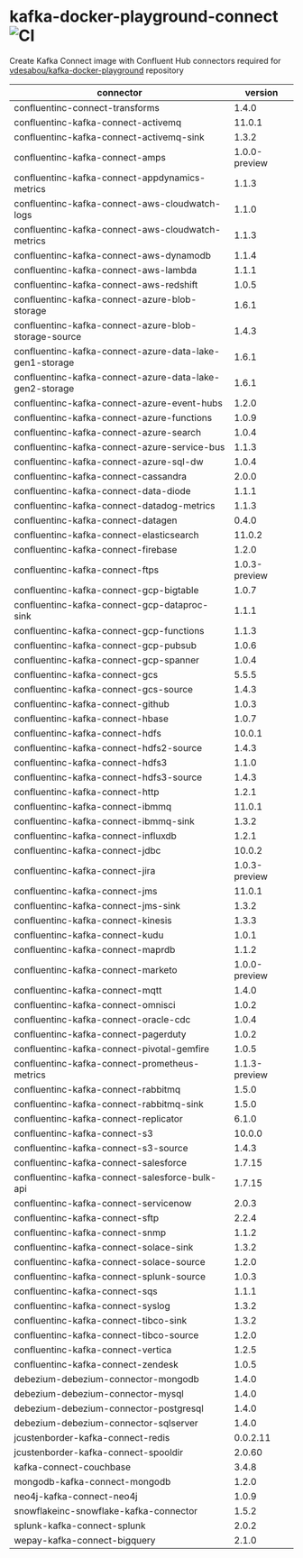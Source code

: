 # kafka-docker-playground-connect ![CI](https://github.com/vdesabou/kafka-docker-playground-connect/workflows/CI/badge.svg?branch=master)

Create Kafka Connect image with Confluent Hub connectors required for [vdesabou/kafka-docker-playground](https://github.com/vdesabou/kafka-docker-playground) repository

| connector  | version |
|---|---|
| confluentinc-connect-transforms  | 1.4.0 |
| confluentinc-kafka-connect-activemq  | 11.0.1 |
| confluentinc-kafka-connect-activemq-sink  | 1.3.2 |
| confluentinc-kafka-connect-amps  | 1.0.0-preview |
| confluentinc-kafka-connect-appdynamics-metrics  | 1.1.3 |
| confluentinc-kafka-connect-aws-cloudwatch-logs  | 1.1.0 |
| confluentinc-kafka-connect-aws-cloudwatch-metrics  | 1.1.3 |
| confluentinc-kafka-connect-aws-dynamodb  | 1.1.4 |
| confluentinc-kafka-connect-aws-lambda  | 1.1.1 |
| confluentinc-kafka-connect-aws-redshift  | 1.0.5 |
| confluentinc-kafka-connect-azure-blob-storage  | 1.6.1 |
| confluentinc-kafka-connect-azure-blob-storage-source  | 1.4.3 |
| confluentinc-kafka-connect-azure-data-lake-gen1-storage  | 1.6.1 |
| confluentinc-kafka-connect-azure-data-lake-gen2-storage  | 1.6.1 |
| confluentinc-kafka-connect-azure-event-hubs  | 1.2.0 |
| confluentinc-kafka-connect-azure-functions  | 1.0.9 |
| confluentinc-kafka-connect-azure-search  | 1.0.4 |
| confluentinc-kafka-connect-azure-service-bus  | 1.1.3 |
| confluentinc-kafka-connect-azure-sql-dw  | 1.0.4 |
| confluentinc-kafka-connect-cassandra  | 2.0.0 |
| confluentinc-kafka-connect-data-diode  | 1.1.1 |
| confluentinc-kafka-connect-datadog-metrics  | 1.1.3 |
| confluentinc-kafka-connect-datagen  | 0.4.0 |
| confluentinc-kafka-connect-elasticsearch  | 11.0.2 |
| confluentinc-kafka-connect-firebase  | 1.2.0 |
| confluentinc-kafka-connect-ftps  | 1.0.3-preview |
| confluentinc-kafka-connect-gcp-bigtable  | 1.0.7 |
| confluentinc-kafka-connect-gcp-dataproc-sink  | 1.1.1 |
| confluentinc-kafka-connect-gcp-functions  | 1.1.3 |
| confluentinc-kafka-connect-gcp-pubsub  | 1.0.6 |
| confluentinc-kafka-connect-gcp-spanner  | 1.0.4 |
| confluentinc-kafka-connect-gcs  | 5.5.5 |
| confluentinc-kafka-connect-gcs-source  | 1.4.3 |
| confluentinc-kafka-connect-github  | 1.0.3 |
| confluentinc-kafka-connect-hbase  | 1.0.7 |
| confluentinc-kafka-connect-hdfs  | 10.0.1 |
| confluentinc-kafka-connect-hdfs2-source  | 1.4.3 |
| confluentinc-kafka-connect-hdfs3  | 1.1.0 |
| confluentinc-kafka-connect-hdfs3-source  | 1.4.3 |
| confluentinc-kafka-connect-http  | 1.2.1 |
| confluentinc-kafka-connect-ibmmq  | 11.0.1 |
| confluentinc-kafka-connect-ibmmq-sink  | 1.3.2 |
| confluentinc-kafka-connect-influxdb  | 1.2.1 |
| confluentinc-kafka-connect-jdbc  | 10.0.2 |
| confluentinc-kafka-connect-jira  | 1.0.3-preview |
| confluentinc-kafka-connect-jms  | 11.0.1 |
| confluentinc-kafka-connect-jms-sink  | 1.3.2 |
| confluentinc-kafka-connect-kinesis  | 1.3.3 |
| confluentinc-kafka-connect-kudu  | 1.0.1 |
| confluentinc-kafka-connect-maprdb  | 1.1.2 |
| confluentinc-kafka-connect-marketo  | 1.0.0-preview |
| confluentinc-kafka-connect-mqtt  | 1.4.0 |
| confluentinc-kafka-connect-omnisci  | 1.0.2 |
| confluentinc-kafka-connect-oracle-cdc  | 1.0.4 |
| confluentinc-kafka-connect-pagerduty  | 1.0.2 |
| confluentinc-kafka-connect-pivotal-gemfire  | 1.0.5 |
| confluentinc-kafka-connect-prometheus-metrics  | 1.1.3-preview |
| confluentinc-kafka-connect-rabbitmq  | 1.5.0 |
| confluentinc-kafka-connect-rabbitmq-sink  | 1.5.0 |
| confluentinc-kafka-connect-replicator  | 6.1.0 |
| confluentinc-kafka-connect-s3  | 10.0.0 |
| confluentinc-kafka-connect-s3-source  | 1.4.3 |
| confluentinc-kafka-connect-salesforce  | 1.7.15 |
| confluentinc-kafka-connect-salesforce-bulk-api  | 1.7.15 |
| confluentinc-kafka-connect-servicenow  | 2.0.3 |
| confluentinc-kafka-connect-sftp  | 2.2.4 |
| confluentinc-kafka-connect-snmp  | 1.1.2 |
| confluentinc-kafka-connect-solace-sink  | 1.3.2 |
| confluentinc-kafka-connect-solace-source  | 1.2.0 |
| confluentinc-kafka-connect-splunk-source  | 1.0.3 |
| confluentinc-kafka-connect-sqs  | 1.1.1 |
| confluentinc-kafka-connect-syslog  | 1.3.2 |
| confluentinc-kafka-connect-tibco-sink  | 1.3.2 |
| confluentinc-kafka-connect-tibco-source  | 1.2.0 |
| confluentinc-kafka-connect-vertica  | 1.2.5 |
| confluentinc-kafka-connect-zendesk  | 1.0.5 |
| debezium-debezium-connector-mongodb  | 1.4.0 |
| debezium-debezium-connector-mysql  | 1.4.0 |
| debezium-debezium-connector-postgresql  | 1.4.0 |
| debezium-debezium-connector-sqlserver  | 1.4.0 |
| jcustenborder-kafka-connect-redis  | 0.0.2.11 |
| jcustenborder-kafka-connect-spooldir  | 2.0.60 |
| kafka-connect-couchbase  | 3.4.8 |
| mongodb-kafka-connect-mongodb  | 1.2.0 |
| neo4j-kafka-connect-neo4j  | 1.0.9 |
| snowflakeinc-snowflake-kafka-connector  | 1.5.2 |
| splunk-kafka-connect-splunk  | 2.0.2 |
| wepay-kafka-connect-bigquery  | 2.1.0 |
